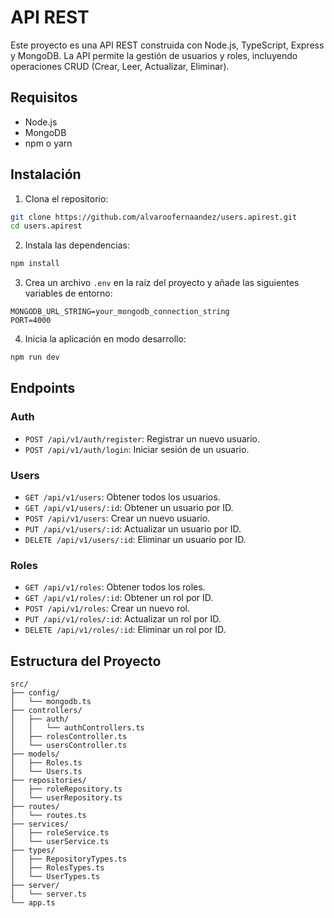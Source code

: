 # API REST

Este proyecto es una API REST construida con Node.js, TypeScript, Express y MongoDB. La API permite la gestión de usuarios y roles, incluyendo operaciones CRUD (Crear, Leer, Actualizar, Eliminar).

## Requisitos

- Node.js
- MongoDB
- npm o yarn

## Instalación

1. Clona el repositorio:
  ```sh
  git clone https://github.com/alvaroofernaandez/users.apirest.git
  cd users.apirest
  ```

2. Instala las dependencias:
  ```sh
  npm install
  ```

3. Crea un archivo `.env` en la raíz del proyecto y añade las siguientes variables de entorno:
  ```env
  MONGODB_URL_STRING=your_mongodb_connection_string
  PORT=4000
  ```

4. Inicia la aplicación en modo desarrollo:
  ```sh
  npm run dev
  ```

## Endpoints

### Auth

- `POST /api/v1/auth/register`: Registrar un nuevo usuario.
- `POST /api/v1/auth/login`: Iniciar sesión de un usuario.

### Users

- `GET /api/v1/users`: Obtener todos los usuarios.
- `GET /api/v1/users/:id`: Obtener un usuario por ID.
- `POST /api/v1/users`: Crear un nuevo usuario.
- `PUT /api/v1/users/:id`: Actualizar un usuario por ID.
- `DELETE /api/v1/users/:id`: Eliminar un usuario por ID.

### Roles

- `GET /api/v1/roles`: Obtener todos los roles.
- `GET /api/v1/roles/:id`: Obtener un rol por ID.
- `POST /api/v1/roles`: Crear un nuevo rol.
- `PUT /api/v1/roles/:id`: Actualizar un rol por ID.
- `DELETE /api/v1/roles/:id`: Eliminar un rol por ID.

## Estructura del Proyecto

```plaintext
src/
├── config/
│   └── mongodb.ts
├── controllers/
│   ├── auth/
│   │   └── authControllers.ts
│   ├── rolesController.ts
│   └── usersController.ts
├── models/
│   ├── Roles.ts
│   └── Users.ts
├── repositories/
│   ├── roleRepository.ts
│   └── userRepository.ts
├── routes/
│   └── routes.ts
├── services/
│   ├── roleService.ts
│   └── userService.ts
├── types/
│   ├── RepositoryTypes.ts
│   ├── RolesTypes.ts
│   └── UserTypes.ts
├── server/
│   └── server.ts
└── app.ts
```